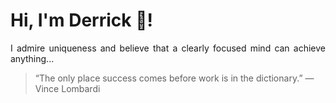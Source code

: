 # Hi, I'm Derrick 👋!
<p align="justify">I admire uniqueness and believe that a clearly focused mind can achieve anything...</p> 
<!-- #quote-start -->
<blockquote>&ldquo;The only place success comes before work is in the dictionary.&rdquo; &mdash; <footer>Vince Lombardi</footer></blockquote>
<!-- #quote-end -->
